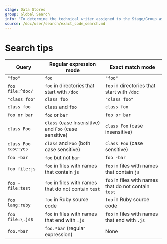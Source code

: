 ```yaml
---
stage: Data Stores
group: Global Search
info: "To determine the technical writer assigned to the Stage/Group associated with this page, see https://handbook.gitlab.com/handbook/product/ux/technical-writing/#assignments"
source: /doc/user/search/exact_code_search.md
---
```


# Search tips

| Query                | Regular expression mode                               | Exact match mode               |
| -------------------- | ----------------------------------------------------- | ------------------------------ |
| `"foo"`              | `foo`                                                 | `"foo"`                        |
| `foo file:^doc/`     | `foo` in directories that start with `/doc`           | `foo` in directories that start with `/doc` |
| `"class foo"`        | `class foo`                                           | `"class foo"`                  |
| `class foo`          | `class` and `foo`                                     | `class foo`                    |
| `foo or bar`         | `foo` or `bar`                                        | `foo or bar`                   |
| `class Foo`          | `class` (case insensitive) and `Foo` (case sensitive) | `class Foo` (case insensitive) |
| `class Foo case:yes` | `class` and `Foo` (both case sensitive)               | `class Foo` (case sensitive)   |
| `foo -bar`           | `foo` but not `bar`                                   | `foo -bar`                     |
| `foo file:js`        | `foo` in files with names that contain `js`           | `foo` in files with names that contain `js` |
| `foo -file:test`     | `foo` in files with names that do not contain `test`  | `foo` in files with names that do not contain `test` |
| `foo lang:ruby`      | `foo` in Ruby source code                             | `foo` in Ruby source code      |
| `foo file:\.js$`     | `foo` in files with names that end with `.js`         | `foo` in files with names that end with `.js` |
| `foo.*bar`           | `foo.*bar` (regular expression)                       | None                           |

